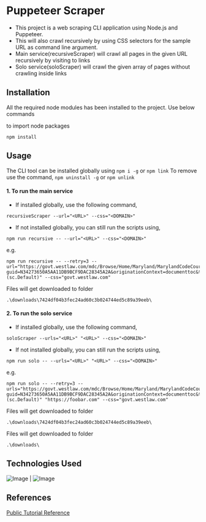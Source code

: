 # Puppeteer Scraper

- This project is a web scraping CLI application using Node.js and Puppeteer.
- This will also crawl recursively by using CSS selectors for the sample URL as command line argument.
- Main service(recursiveScraper) will crawl all pages in the given URL recursively by visiting to links
- Solo service(soloScraper) will crawl the given array of pages without crawling inside links


## Installation

All the required node modules has been installed to the project. Use below commands

to import node packages

```
npm install
```


## Usage

The CLI tool can be installed globally using 
```npm i -g``` or ```npm link```
To remove use the command,
```npm uninstall -g``` or ```npm unlink```


#### 1. To run the main service

* If installed globally, use the following command,
```
recursiveScraper --url="<URL>" --css="<DOMAIN>"
```
* If not installed globally, you can still run the scripts using,
```
npm run recursive -- --url="<URL>" --css="<DOMAIN>"
```

e.g.
```
npm run recursive -- --retry=3 --url="https://govt.westlaw.com/mdc/Browse/Home/Maryland/MarylandCodeCourtRules?guid=N34273650A5AA11DB9BCF9DAC28345A2A&originationContext=documenttoc&transitionType=Default&contextData=(sc.Default)" --css="govt.westlaw.com"
```
Files will get downloaded to folder
```
.\downloads\7424df04b3fec24ad60c3b024744ed5c89a39eeb\
```

#### 2. To run the solo service

* If installed globally, use the following command,
```
soloScraper --urls="<URL>" "<URL>" --css="<DOMAIN>"
```
* If not installed globally, you can still run the scripts using,
```
npm run solo -- --urls="<URL>" "<URL>" --css="<DOMAIN>"
```

e.g.
```
npm run solo -- --retry=3 --urls="https://govt.westlaw.com/mdc/Browse/Home/Maryland/MarylandCodeCourtRules?guid=N34273650A5AA11DB9BCF9DAC28345A2A&originationContext=documenttoc&transitionType=Default&contextData=(sc.Default)" "https://foobar.com" --css="govt.westlaw.com"
```
Files will get downloaded to folder
```
.\downloads\7424df04b3fec24ad60c3b024744ed5c89a39eeb\
```

Files will get downloaded to folder
```
.\downloads\
```

## Technologies Used
![Image](https://user-images.githubusercontent.com/10379601/29446482-04f7036a-841f-11e7-9872-91d1fc2ea683.png)
|
![Image](https://upload.wikimedia.org/wikipedia/commons/d/d9/Node.js_logo.svg)

## References
[Public Tutorial Reference](https://www.digitalocean.com/community/tutorials/how-to-scrape-a-website-using-node-js-and-puppeteer)